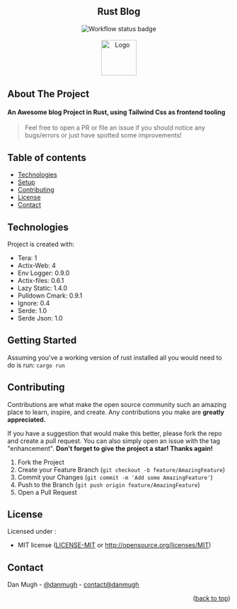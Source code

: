 <a name="readme-top"></a>

<div align="center">
    <h2>Rust Blog</h2>
    <img src="https://github.com/danmugh/rust-blog/actions/workflows/rust.yml/badge.svg" alt="Workflow status badge">
</div>

<!-- PROJECT LOGO -->
<br />
<div align="center">
    <img src="https://raw.githubusercontent.com/nabijaczleweli/termimage/master/assets/rust-logo-truecolor.png" alt="Logo" width="80" height="80">
</div>

## About The Project

#### An Awesome blog Project in Rust, using Tailwind Css as frontend tooling

> Feel free to open a PR or file an issue if you should notice any bugs/errors or just have spotted some improvements!

## Table of contents
* [Technologies](#technologies)
* [Setup](#getting-started)
* [Contributing](#contributing)
* [License](#license)
* [Contact](#contact)

## Technologies
Project is created with:
* Tera: 1
* Actix-Web: 4
* Env Logger: 0.9.0
* Actix-files: 0.6.1
* Lazy Static: 1.4.0
* Pulldown Cmark: 0.9.1
* Ignore: 0.4
* Serde: 1.0
* Serde Json: 1.0

## Getting Started

Assuming you've a working version of rust installed all you would need to do is run: `cargo run`

## Contributing

Contributions are what make the open source community such an amazing place to learn, inspire, and create. Any contributions you make are **greatly appreciated.**

If you have a suggestion that would make this better, please fork the repo and create a pull request. You can also simply open an issue with the tag "enhancement". **Don't forget to give the project a star! Thanks again!**

1. Fork the Project
2. Create your Feature Branch (`git checkout -b feature/AmazingFeature`)
3. Commit your Changes (`git commit -m 'Add some AmazingFeature'`)
4. Push to the Branch (`git push origin feature/AmazingFeature`)
5. Open a Pull Request

## License

Licensed under :

* MIT license
  ([LICENSE-MIT](LICENSE-MIT) or http://opensource.org/licenses/MIT)


## Contact

Dan Mugh - [@danmugh](https://twitter.com/danmugh) - [contact@danmugh](https://mail.google.com/mail/u/0/?fs=1&tf=cm&source=mailto&to=+contact@danmugh.com)

<p align="right">(<a href="#readme-top">back to top</a>)</p>